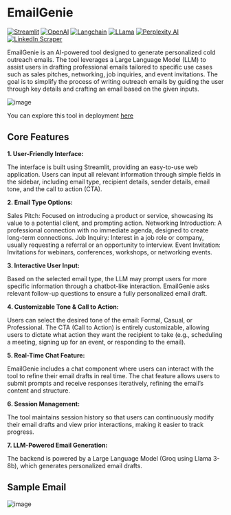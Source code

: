 # EmailGenie
[![Streamlit](https://img.shields.io/badge/-Streamlit-FF4B4B?logo=Streamlit&logoColor=white)](https://streamlit.io/)
[![OpenAI](https://img.shields.io/badge/-OpenAI-412991?logo=OpenAI&logoColor=white)](https://openai.com/)
[![Langchain](https://img.shields.io/badge/-Langchain-gray)](https://langchain.com/)
[![LLama](https://img.shields.io/badge/-LLama-7932a8?logo=LLama&logoColor=white)](https://llama.ai/)
[![Perplexity AI](https://img.shields.io/badge/-Perplexity%20AI-232f3e?logo=Perplexity&logoColor=white)](https://www.perplexity.ai/)
[![LinkedIn Scraper](https://img.shields.io/badge/-LinkedIn%20Scraper-0077B5?logo=LinkedIn&logoColor=white)](https://linkedin.com/)


EmailGenie is an AI-powered tool designed to generate personalized cold outreach emails. The tool leverages a Large Language Model (LLM) to assist users in drafting professional emails tailored to specific use cases such as sales pitches, networking, job inquiries, and event invitations. The goal is to simplify the process of writing outreach emails by guiding the user through key details and crafting an email based on the given inputs.

![image](https://github.com/user-attachments/assets/99909340-8898-4d32-a3c7-e62e9b2db471)

You can explore this tool in deployment [here](https://emailgenie.onrender.com/)
## Core Features

**1. User-Friendly Interface:**

The interface is built using Streamlit, providing an easy-to-use web application.
Users can input all relevant information through simple fields in the sidebar, including email type, recipient details, sender details, email tone, and the call to action (CTA).

**2. Email Type Options:**

Sales Pitch: Focused on introducing a product or service, showcasing its value to a potential client, and prompting action.
Networking Introduction: A professional connection with no immediate agenda, designed to create long-term connections.
Job Inquiry: Interest in a job role or company, usually requesting a referral or an opportunity to interview.
Event Invitation: Invitations for webinars, conferences, workshops, or networking events.

**3. Interactive User Input:**

Based on the selected email type, the LLM may prompt users for more specific information through a chatbot-like interaction.
EmailGenie asks relevant follow-up questions to ensure a fully personalized email draft.

**4. Customizable Tone & Call to Action:**

Users can select the desired tone of the email: Formal, Casual, or Professional.
The CTA (Call to Action) is entirely customizable, allowing users to dictate what action they want the recipient to take (e.g., scheduling a meeting, signing up for an event, or responding to the email).

**5. Real-Time Chat Feature:**

EmailGenie includes a chat component where users can interact with the tool to refine their email drafts in real time.
The chat feature allows users to submit prompts and receive responses iteratively, refining the email’s content and structure.

**6. Session Management:**

The tool maintains session history so that users can continuously modify their email drafts and view prior interactions, making it easier to track progress.


**7. LLM-Powered Email Generation:**

The backend is powered by a Large Language Model (Groq using Llama 3-8b), which generates personalized email drafts.



## Sample Email

![image](https://github.com/user-attachments/assets/e0c51aa2-886e-4192-a302-1d4a6394e9f3)




